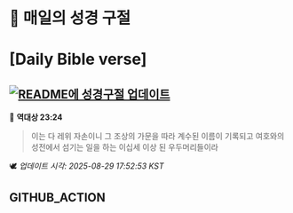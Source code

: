 # 🙏 매일의 성경 구절
# [Daily Bible verse]
## [![README에 성경구절 업데이트](https://github.com/DONGSUKA/first_test/actions/workflows/update-readme-bible.yml/badge.svg)](https://github.com/DONGSUKA/first_test/actions/workflows/update-readme-bible.yml)
<!-- START_BIBLE_VERSE -->
📖 **역대상 23:24**
> 이는 다 레위 자손이니 그 조상의 가문을 따라 계수된 이름이 기록되고 여호와의 성전에서 섬기는 일을 하는 이십세 이상 된 우두머리들이라

🕊️ _업데이트 시각: 2025-08-29 17:52:53 KST_
  <!-- END_BIBLE_VERSE -->
## GITHUB_ACTION
